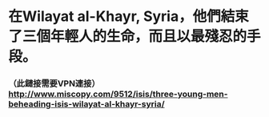 # 在Wilayat al-Khayr, Syria，他們結束了三個年輕人的生命，而且以最殘忍的手段。
### （此鏈接需要VPN連接）http://www.miscopy.com/9512/isis/three-young-men-beheading-isis-wilayat-al-khayr-syria/
